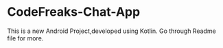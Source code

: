 # CodeFreaks-Chat-App
This is a new Android Project,developed using Kotlin. Go through Readme file for more.
